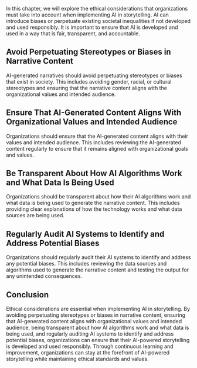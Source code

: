

In this chapter, we will explore the ethical considerations that organizations must take into account when implementing AI in storytelling. AI can introduce biases or perpetuate existing societal inequalities if not developed and used responsibly. It is important to ensure that AI is developed and used in a way that is fair, transparent, and accountable.

Avoid Perpetuating Stereotypes or Biases in Narrative Content
-------------------------------------------------------------

AI-generated narratives should avoid perpetuating stereotypes or biases that exist in society. This includes avoiding gender, racial, or cultural stereotypes and ensuring that the narrative content aligns with the organizational values and intended audience.

Ensure That AI-Generated Content Aligns With Organizational Values and Intended Audience
----------------------------------------------------------------------------------------

Organizations should ensure that the AI-generated content aligns with their values and intended audience. This includes reviewing the AI-generated content regularly to ensure that it remains aligned with organizational goals and values.

Be Transparent About How AI Algorithms Work and What Data Is Being Used
-----------------------------------------------------------------------

Organizations should be transparent about how their AI algorithms work and what data is being used to generate the narrative content. This includes providing clear explanations of how the technology works and what data sources are being used.

Regularly Audit AI Systems to Identify and Address Potential Biases
-------------------------------------------------------------------

Organizations should regularly audit their AI systems to identify and address any potential biases. This includes reviewing the data sources and algorithms used to generate the narrative content and testing the output for any unintended consequences.

Conclusion
----------

Ethical considerations are essential when implementing AI in storytelling. By avoiding perpetuating stereotypes or biases in narrative content, ensuring that AI-generated content aligns with organizational values and intended audience, being transparent about how AI algorithms work and what data is being used, and regularly auditing AI systems to identify and address potential biases, organizations can ensure that their AI-powered storytelling is developed and used responsibly. Through continuous learning and improvement, organizations can stay at the forefront of AI-powered storytelling while maintaining ethical standards and values.
